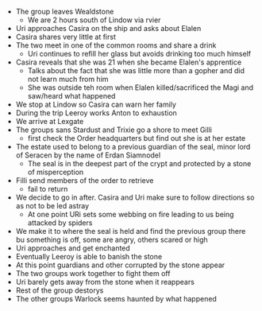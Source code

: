 <!-- TITLE: March 23, 2019 -->
<!-- SUBTITLE: A quick summary of 2019 03 23 -->

* The group leaves Wealdstone
	* We are 2 hours south of Lindow via rvier
* Uri approaches Casira on the ship and asks about Elalen
* Casira shares very little at first
* The two meet in one of the common rooms and share a drink
	* Uri continues to refill her glass but avoids drinking too much himself
* Casira reveals that she was 21 when she became Elalen's apprentice
	* Talks about the fact that she was little more than a gopher and did not learn much from him
	* She was outside teh room when Elalen killed/sacrificed the Magi and saw/heard what happened
* We stop at Lindow so Casira can warn her family
* During the trip Leeroy works Anton to exhaustion
* We arrive at Lexgate
* The groups sans Stardust and Trixie go a shore to meet Gilli
	* first check the Order headquarters but find out she is at her estate
* The estate used to belong to a previous guardian of the seal, minor lord of Seracen by the name of Erdan Siamnodel
	* The seal is in the deepest part of the crypt and protected by a stone of misperception
* Filli send members of the order to retrieve
	* fail to return
* We decide to go in after. Casira and Uri make sure to follow directions so as not to be led astray
	* At one point URi sets some webbing on fire leading to us being attacked by spiders
* We make it to where the seal is held and find the previous group there bu something is off, some are angry, others scared or high
* Uri approaches and get enchanted
* Eventually Leeroy is able to banish the stone
* At this point guardians and other corrupted by the stone appear
* The two groups work together to fight them off
* Uri barely gets away from the stone when it reappears
* Rest of the group destorys
* The other groups Warlock seems haunted by what happened